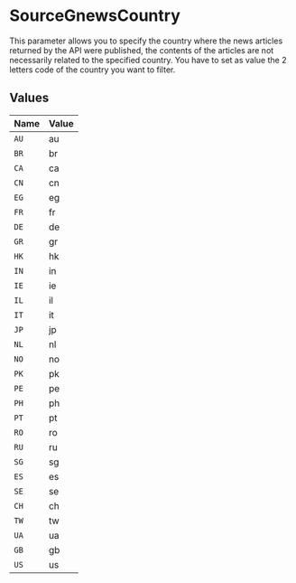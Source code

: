 # SourceGnewsCountry

This parameter allows you to specify the country where the news articles returned by the API were published, the contents of the articles are not necessarily related to the specified country. You have to set as value the 2 letters code of the country you want to filter.


## Values

| Name  | Value |
| ----- | ----- |
| `AU`  | au    |
| `BR`  | br    |
| `CA`  | ca    |
| `CN`  | cn    |
| `EG`  | eg    |
| `FR`  | fr    |
| `DE`  | de    |
| `GR`  | gr    |
| `HK`  | hk    |
| `IN`  | in    |
| `IE`  | ie    |
| `IL`  | il    |
| `IT`  | it    |
| `JP`  | jp    |
| `NL`  | nl    |
| `NO`  | no    |
| `PK`  | pk    |
| `PE`  | pe    |
| `PH`  | ph    |
| `PT`  | pt    |
| `RO`  | ro    |
| `RU`  | ru    |
| `SG`  | sg    |
| `ES`  | es    |
| `SE`  | se    |
| `CH`  | ch    |
| `TW`  | tw    |
| `UA`  | ua    |
| `GB`  | gb    |
| `US`  | us    |